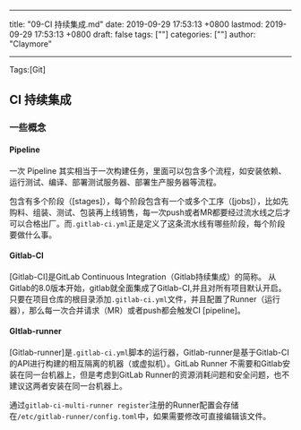 
---
title: "09-CI 持续集成.md"
date: 2019-09-29 17:53:13 +0800
lastmod: 2019-09-29 17:53:13 +0800
draft: false
tags: [""]
categories: [""]
author: "Claymore"

---
Tags:[Git]

## CI 持续集成



### 一些概念

#### Pipeline

一次 Pipeline 其实相当于一次构建任务，里面可以包含多个流程，如安装依赖、运行测试、编译、部署测试服务器、部署生产服务器等流程。

包含有多个阶段（[stages]），每个阶段包含有一个或多个工序（[jobs]），比如先购料、组装、测试、包装再上线销售，每一次push或者MR都要经过流水线之后才可以合格出厂。而`.gitlab-ci.yml`正是定义了这条流水线有哪些阶段，每个阶段要做什么事。



#### Gitlab-CI

[Gitlab-CI]是GitLab Continuous Integration（Gitlab持续集成）的简称。
从Gitlab的8.0版本开始，gitlab就全面集成了Gitlab-CI,并且对所有项目默认开启。
只要在项目仓库的根目录添加`.gitlab-ci.yml`文件，并且配置了Runner（运行器），那么每一次合并请求（MR）或者push都会触发CI [pipeline]。



#### GItlab-runner

[Gitlab-runner]是`.gitlab-ci.yml`脚本的运行器，Gitlab-runner是基于Gitlab-CI的API进行构建的相互隔离的机器（或虚拟机）。GitLab Runner 不需要和Gitlab安装在同一台机器上，但是考虑到GitLab Runner的资源消耗问题和安全问题，也不建议这两者安装在同一台机器上。



通过`gitlab-ci-multi-runner register`注册的Runner配置会存储在`/etc/gitlab-runner/config.toml`中，如果需要修改可直接编辑该文件。